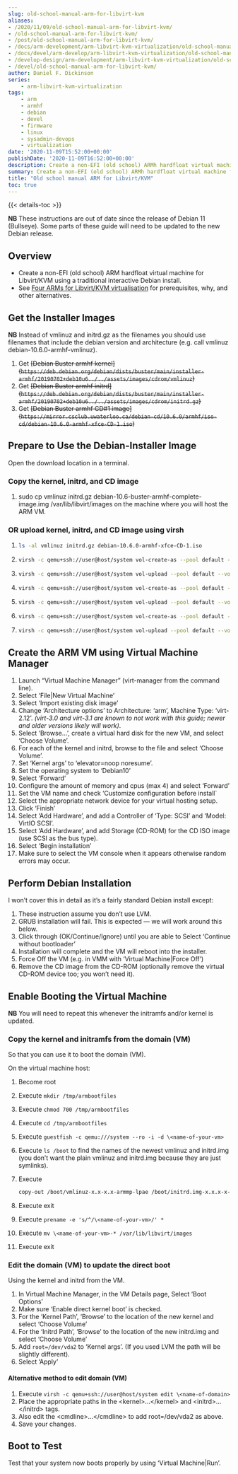 ```yaml
---
slug: old-school-manual-arm-for-libvirt-kvm
aliases:
- /2020/11/09/old-school-manual-arm-for-libvirt-kvm/
- /old-school-manual-arm-for-libvirt-kvm/
- /post/old-school-manual-arm-for-libvirt-kvm/
- /docs/arm-development/arm-libvirt-kvm-virtualization/old-school-manual-arm-for-libvirt-kvm/
- /docs/devel/arm-develop/arm-libvirt-kvm-virtualization/old-school-manual-arm-for-libvirt-kvm/
- /develop-design/arm-development/arm-libvirt-kvm-virtualization/old-school-manual-arm-for-libvirt-kvm/
- /devel/old-school-manual-arm-for-libvirt-kvm/
author: Daniel F. Dickinson
series:
    - arm-libvirt-kvm-virtualization
tags:
    - arm
    - armhf
    - debian
    - devel
    - firmware
    - linux
    - sysadmin-devops
    - virtualization
date: '2020-11-09T15:52:00+00:00'
publishDate: '2020-11-09T16:52:00+00:00'
description: Create a non-EFI (old school) ARMh hardfloat virtual machine for Libvirt/KVM using a traditional interactive Debian install.
summary: Create a non-EFI (old school) ARMh hardfloat virtual machine for Libvirt/KVM using a traditional interactive Debian install.
title: "Old school manual ARM for Libvirt/KVM"
toc: true
---
```


{{< details-toc >}}

**NB** These instructions are out of date since the release of Debian 11 (Bullseye). Some parts of these guide will need to be updated to the new Debian release.

## Overview

* Create a non-EFI (old school) ARM hardfloat virtual machine for Libvirt/KVM using a traditional interactive Debian install.
* See [Four ARMs for Libvirt/KVM virtualisation](_index.md) for prerequisites, why, and other alternatives.

## Get the Installer Images

**NB** Instead of vmlinuz and initrd.gz as the filenames you should use filenames that include the debian version and architecture (e.g. call vmlinuz debian-10.6.0-armhf-vmlinuz).

1. Get ~~[Debian Buster armhf kernel]\(``https://deb.debian.org/debian/dists/buster/main/installer-armhf/20190702+deb10u6../../assets/images/cdrom/vmlinuz``)~~
2. Get ~~[Debian Buster armhf initrd]\(``https://deb.debian.org/debian/dists/buster/main/installer-armhf/20190702+deb10u6../../assets/images/cdrom/initrd.gz``)~~
3. Get ~~[Debian Buster armhf CD#1 image]\(``https://mirror.csclub.uwaterloo.ca/debian-cd/10.6.0/armhf/iso-cd/debian-10.6.0-armhf-xfce-CD-1.iso``)~~

## Prepare to Use the Debian-Installer Image

Open the download location in a terminal.

### Copy the kernel, initrd, and CD image

1. sudo cp vmlinuz initrd.gz debian-10.6-buster-armhf-complete-image.img /var/lib/libvirt/images on the machine where you will host the ARM VM.

### OR upload kernel, initrd, and CD image using virsh

1. ```bash
   ls -al vmlinuz initrd.gz debian-10.6.0-armhf-xfce-CD-1.iso
   ```

2. ```bash
   virsh -c qemu+ssh://user@host/system vol-create-as --pool default --name vmlinuz --format raw --allocation \<size-from-ls> --capacity \<size-from-ls>
   ```

3. ```bash
   virsh -c qemu+ssh://user@host/system vol-upload --pool default --vol vmlinuz --file vmlinuz
   ```

4. ```bash
   virsh -c qemu+ssh://user@host/system vol-create-as --pool default --name initrd.gz --format raw --allocation \<size-from-ls> --capacity \<size-from-ls>
   ```

5. ```bash
   virsh -c qemu+ssh://user@host/system vol-upload --pool default --vol initrd.gz --file initrd.gz
   ```

6. ```bash
   virsh -c qemu+ssh://user@host/system vol-create-as --pool default --name debian-10.6.0-armhf-xfce-CD-1.iso --format raw --allocation \<size-from-ls> --capacity \<size-from-ls>
   ```

7. ```bash
   virsh -c qemu+ssh://user@host/system vol-upload --pool default --vol debian-10.6.0-armhf-xfce-CD-1.iso --file debian-10.6.0-armhf-xfce-CD-1.iso
   ```

## Create the ARM VM using Virtual Machine Manager

1. Launch “Virtual Machine Manager” (virt-manager from the command line).
2. Select ‘File|New Virtual Machine’
3. Select ‘Import existing disk image’
4. Change ‘Architecture options’ to Architecture: ‘arm’, Machine Type: ‘virt-2.12’. *(virt-3.0 and
virt-3.1 are known to not work with this guide; newer and older versions likely will work)*.
5. Select ‘Browse…’, create a virtual hard disk for the new VM, and select ‘Choose Volume’.
6. For each of the kernel and initrd, browse to the file and select ‘Choose Volume’.
7. Set ‘Kernel args’ to ‘elevator=noop noresume’.
8. Set the operating system to ‘Debian10’
9. Select ‘Forward’
10. Configure the amount of memory and cpus (max 4) and select ‘Forward’
11. Set the VM name and check ‘Customize configuration before install`
12. Select the appropriate network device for your virtual hosting setup.
13. Click ‘Finish’
14. Select ‘Add Hardware’, and add a Controller of ‘Type: SCSI’ and ‘Model: VirtIO SCSI’.
15. Select ‘Add Hardware’, and add Storage (CD-ROM) for the CD ISO image (use SCSI as the bus type).
16. Select ‘Begin installation’
17. Make sure to select the VM console when it appears otherwise random errors may occur.

## Perform Debian Installation

I won’t cover this in detail as it’s a fairly standard Debian install except:

1. These instruction assume you don’t use LVM.
2. GRUB installation will fail. This is expected — we will work around this below.
3. Click through (OK/Continue/Ignore) until you are able to Select ‘Continue without bootloader’
4. Installation will complete and the VM will reboot into the installer.
5. Force Off the VM (e.g. in VMM with ‘Virtual Machine|Force Off’)
6. Remove the CD image from the CD-ROM (optionally remove the virtual CD-ROM device too; you won’t need it).

## Enable Booting the Virtual Machine

**NB** You will need to repeat this whenever the initramfs and/or kernel is updated.

### Copy the kernel and initramfs from the domain (VM)

So that you can use it to boot the domain (VM).

On the virtual machine host:

1. Become root
2. Execute ``mkdir /tmp/armbootfiles``
3. Execute ``chmod 700 /tmp/armbootfiles``
4. Execute ``cd /tmp/armbootfiles``
5. Execute ``guestfish -c qemu:///system --ro -i -d \<name-of-your-vm>``
6. Execute ``ls /boot`` to find the names of the newest vmlinuz and initrd.img (you don’t want the plain vmlinuz and initrd.img because they are just symlinks).
7. Execute

   ```bash
   copy-out /boot/vmlinuz-x.x-x.x-armmp-lpae /boot/initrd.img-x.x.x-x-armmp-lpae ./
   ```

8. Execute exit
9. Execute ``prename -e 's/^/\<name-of-your-vm>/' *``
10. Execute ``mv \<name-of-your-vm>-* /var/lib/libvirt/images``
11. Execute exit

### Edit the domain (VM) to update the direct boot

Using the kernel and initrd from the VM.

1. In Virtual Machine Manager, in the VM Details page, Select ‘Boot Options’
2. Make sure ‘Enable direct kernel boot’ is checked.
3. For the ‘Kernel Path’, ‘Browse’ to the location of the new kernel and select ‘Choose Volume’
4. For the ‘Initrd Path’, ‘Browse’ to the location of the new initrd.img and select ‘Choose Volume’
5. Add ``root=/dev/vda2`` to ‘Kernel args’. (If you used LVM the path will be slightly different).
6. Select ‘Apply’

#### Alternative method to edit domain (VM)

1. Execute ``virsh -c qemu+ssh://user@host/system edit \<name-of-domain>``
2. Place the appropriate paths in the \<kernel>…\</kernel> and \<initrd>…\</initrd> tags.
3. Also edit the \<cmdline>…\</cmdline> to add root=/dev/vda2 as above.
4. Save your changes.

## Boot to Test

Test that your system now boots properly by using ‘Virtual Machine|Run’.
